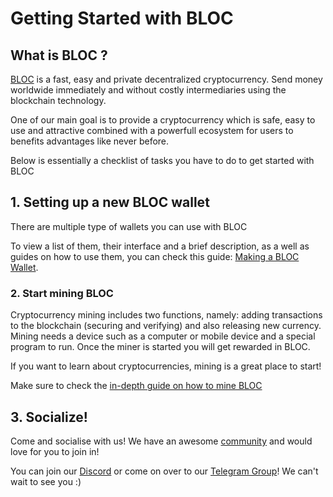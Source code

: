 # **Getting Started with BLOC**

## What is BLOC ?

[BLOC](https://bloc.money) is a fast, easy and private decentralized cryptocurrency. Send money worldwide immediately and without costly intermediaries using the blockchain technology.

One of our main goal is to provide a cryptocurrency which is safe, easy to use and attractive combined with a powerfull ecosystem for users to benefits advantages like never before.

Below is essentially a checklist of tasks you have to do to get started with BLOC

## **1. Setting up a new BLOC wallet**

There are multiple type of wallets you can use with BLOC

To view a list of them, their interface and a brief description, as a well as guides on how to use them, you can check this guide: [Making a BLOC Wallet](../wallets/Making-a-Wallet.md).

### **2. Start mining BLOC**

Cryptocurrency mining includes two functions, namely: adding transactions to the blockchain (securing and verifying) and also releasing new currency. Mining needs a device such as a computer or mobile device and a special program to run. Once the miner is started you will get rewarded in BLOC.

If you want to learn about cryptocurrencies, mining is a great place to start!

Make sure to check the [in-depth guide on how to mine BLOC](../mining/What-is-mining.md)

## **3. Socialize!**

Come and socialise with us! We have an awesome [community](../about/Community.md) and would love for you to join in!

You can join our [Discord](https://discord.gg/5Buudya) or come on over to our [Telegram Group](https://t.me/bloc_money)! We can't wait to see you :)